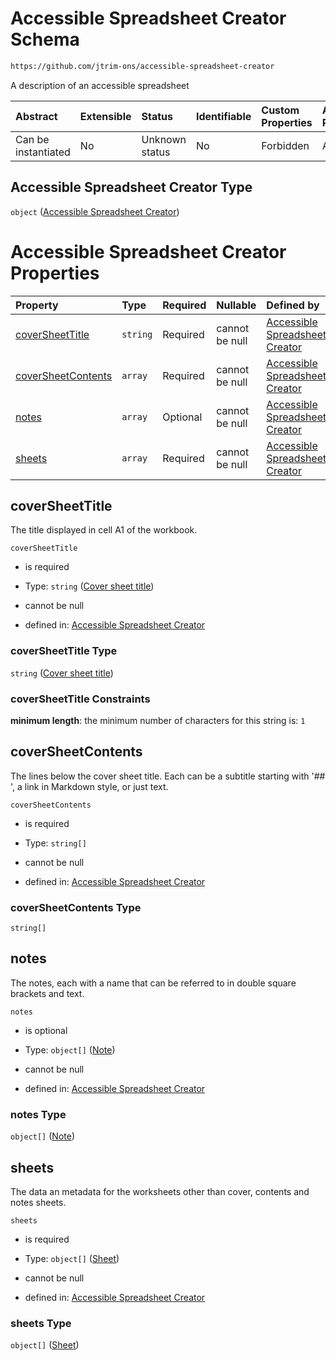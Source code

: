 # Accessible Spreadsheet Creator Schema

```txt
https://github.com/jtrim-ons/accessible-spreadsheet-creator
```

A description of an accessible spreadsheet

| Abstract            | Extensible | Status         | Identifiable | Custom Properties | Additional Properties | Access Restrictions | Defined In                                                             |
| :------------------ | :--------- | :------------- | :----------- | :---------------- | :-------------------- | :------------------ | :--------------------------------------------------------------------- |
| Can be instantiated | No         | Unknown status | No           | Forbidden         | Allowed               | none                | [ods-data.schema.json](../ods-data.schema.json "open original schema") |

## Accessible Spreadsheet Creator Type

`object` ([Accessible Spreadsheet Creator](ods-data.md))

# Accessible Spreadsheet Creator Properties

| Property                                  | Type     | Required | Nullable       | Defined by                                                                                                                                                                 |
| :---------------------------------------- | :------- | :------- | :------------- | :------------------------------------------------------------------------------------------------------------------------------------------------------------------------- |
| [coverSheetTitle](#coversheettitle)       | `string` | Required | cannot be null | [Accessible Spreadsheet Creator](ods-data-properties-cover-sheet-title.md "https://github.com/jtrim-ons/accessible-spreadsheet-creator#/properties/coverSheetTitle")       |
| [coverSheetContents](#coversheetcontents) | `array`  | Required | cannot be null | [Accessible Spreadsheet Creator](ods-data-properties-cover-sheet-contents.md "https://github.com/jtrim-ons/accessible-spreadsheet-creator#/properties/coverSheetContents") |
| [notes](#notes)                           | `array`  | Optional | cannot be null | [Accessible Spreadsheet Creator](ods-data-properties-notes.md "https://github.com/jtrim-ons/accessible-spreadsheet-creator#/properties/notes")                             |
| [sheets](#sheets)                         | `array`  | Required | cannot be null | [Accessible Spreadsheet Creator](ods-data-properties-sheets.md "https://github.com/jtrim-ons/accessible-spreadsheet-creator#/properties/sheets")                           |

## coverSheetTitle

The title displayed in cell A1 of the workbook.

`coverSheetTitle`

*   is required

*   Type: `string` ([Cover sheet title](ods-data-properties-cover-sheet-title.md))

*   cannot be null

*   defined in: [Accessible Spreadsheet Creator](ods-data-properties-cover-sheet-title.md "https://github.com/jtrim-ons/accessible-spreadsheet-creator#/properties/coverSheetTitle")

### coverSheetTitle Type

`string` ([Cover sheet title](ods-data-properties-cover-sheet-title.md))

### coverSheetTitle Constraints

**minimum length**: the minimum number of characters for this string is: `1`

## coverSheetContents

The lines below the cover sheet title. Each can be a subtitle starting with '## ', a link in Markdown style, or just text.

`coverSheetContents`

*   is required

*   Type: `string[]`

*   cannot be null

*   defined in: [Accessible Spreadsheet Creator](ods-data-properties-cover-sheet-contents.md "https://github.com/jtrim-ons/accessible-spreadsheet-creator#/properties/coverSheetContents")

### coverSheetContents Type

`string[]`

## notes

The notes, each with a name that can be referred to in double square brackets and text.

`notes`

*   is optional

*   Type: `object[]` ([Note](ods-data-properties-notes-note.md))

*   cannot be null

*   defined in: [Accessible Spreadsheet Creator](ods-data-properties-notes.md "https://github.com/jtrim-ons/accessible-spreadsheet-creator#/properties/notes")

### notes Type

`object[]` ([Note](ods-data-properties-notes-note.md))

## sheets

The data an metadata for the worksheets other than cover, contents and notes sheets.

`sheets`

*   is required

*   Type: `object[]` ([Sheet](ods-data-properties-sheets-sheet.md))

*   cannot be null

*   defined in: [Accessible Spreadsheet Creator](ods-data-properties-sheets.md "https://github.com/jtrim-ons/accessible-spreadsheet-creator#/properties/sheets")

### sheets Type

`object[]` ([Sheet](ods-data-properties-sheets-sheet.md))
